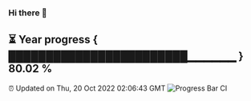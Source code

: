 ### Hi there 👋
⏳ Year progress { ████████████████████████▁▁▁▁▁▁ } 80.02 %
---
⏰ Updated on Thu, 20 Oct 2022 02:06:43 GMT
![Progress Bar CI](https://github.com/liununu/liununu/workflows/Progress%20Bar%20CI/badge.svg)
